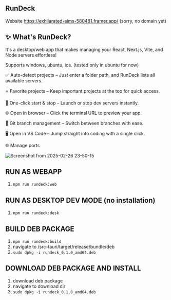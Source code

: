 ## RunDeck 

Website https://exhilarated-aims-580481.framer.app/ (sorry, no domain yet)

## ✨ What's RunDeck?

It's a desktop/web app that makes managing your React, Next.js, Vite, and Node servers effortless!

Supports windows, ubuntu, ios. (tested only in ubuntu for now)

✅ Auto-detect projects – Just enter a folder path, and RunDeck lists all available servers.

⭐ Favorite projects – Keep important projects at the top for quick access.

🚀 One-click start & stop – Launch or stop dev servers instantly.

🌐 Open in browser – Click the terminal URL to preview your app.

🔁 Git branch management – Switch between branches with ease.

🖥 Open in VS Code – Jump straight into coding with a single click.

🌐 Manage ports





![Screenshot from 2025-02-26 23-50-15](https://github.com/user-attachments/assets/3d6e0403-37f8-4d4c-a3bc-cbf62581bf5b)

## RUN AS WEBAPP
1) ```npm run rundeck:web```

## RUN AS DESKTOP DEV MODE (no installation)
1) ```npm run rundeck:desk```

## BUILD DEB PACKAGE
1) ```npm run rundeck:build```
2) navigate to /src-tauri/target/release/bundle/deb
3) ```sudo dpkg -i rundeck_0.1.0_amd64.deb```

## DOWNLOAD DEB PACKAGE AND INSTALL
1) download deb package
2) navigate to download dir
3) ```sudo dpkg -i rundeck_0.1.0_amd64.deb```
